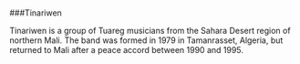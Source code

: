 

###
###Tinariwen



Tinariwen is a group of Tuareg musicians from the Sahara Desert region of northern Mali. The band was formed in 1979 in Tamanrasset, Algeria, but returned to Mali after a peace accord between 1990 and 1995.